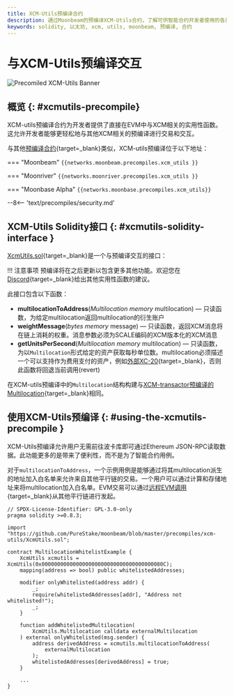```yaml
---
title: XCM-Utils预编译合约
description: 通过Moonbeam的预编译XCM-Utils合约，了解可供智能合约开发者使用的各类XCM相关实用性函数。
keywords: solidity, 以太坊, xcm, utils, moonbeam, 预编译, 合约
---
```


# 与XCM-Utils预编译交互

![Precomiled XCM-Utils Banner](/images/builders/pallets-precompiles/precompiles/xcm-utils/xcm-utils-banner.png)

## 概览 {: #xcmutils-precompile}

XCM-utils预编译合约为开发者提供了直接在EVM中与XCM相关的实用性函数。这允许开发者能够更轻松地与其他XCM相关的预编译进行交易和交互。

与其他[预编译合约](/builders/pallets-precompiles/precompiles/){target=_blank}类似，XCM-utils预编译位于以下地址：

=== "Moonbeam"
     ```
     {{networks.moonbeam.precompiles.xcm_utils }}
     ```

=== "Moonriver"
     ```
     {{networks.moonriver.precompiles.xcm_utils }}
     ```

=== "Moonbase Alpha"
     ```
     {{networks.moonbase.precompiles.xcm_utils}}
     ```

--8<-- 'text/precompiles/security.md'

## XCM-Utils Solidity接口 {: #xcmutils-solidity-interface } 

[XcmUtils.sol](https://github.com/PureStake/moonbeam/blob/master/precompiles/xcm-utils/XcmUtils.sol){target=_blank}是一个与预编译交互的接口：

!!! 注意事项
    预编译将在之后更新以包含更多其他功能。欢迎您在[Discord](https://discord.gg/PfpUATX){target=_blank}给出其他实用性函数的建议。

此接口包含以下函数：

 - **multilocationToAddress**(*Multilocation memory* multilocation) — 只读函数，为给定multilocation返回multilocation的衍生账户
 - **weightMessage**(*bytes memory* message) — 只读函数，返回XCM消息将在链上消耗的权重。消息参数必须为SCALE编码的XCM版本化的XCM消息
 - **getUnitsPerSecond**(*Multilocation memory* multilocation) — 只读函数，为以`Multilocation`形式给定的资产获取每秒单位数。multilocation必须描述一个可以支持作为费用支付的资产，例如[外部XC-20](/builders/interoperability/xcm/xc20/overview/#external-xc20s){target=_blank}，否则此函数将回退当前调用(revert)

在XCM-utils预编译中的`Multilocation`结构构建与[XCM-transactor预编译的Multilocation](/builders/interoperability/xcm/xcm-transactor#building-the-precompile-multilocation){target=_blank}相同。

## 使用XCM-Utils预编译 {: #using-the-xcmutils-precompile } 

XCM-Utils预编译允许用户无需前往波卡库即可通过Ethereum JSON-RPC读取数据。此功能更多的是带来了便利性，而不是为了智能合约用例。

对于`multilocationToAddress`，一个示例用例是能够通过将其multilocation派生的地址加入白名单来允许来自其他平行链的交易。一个用户可以通过计算和存储地址来将multilocation加入白名单。EVM交易可以通过[远程EVM调用](/builders/interoperability/xcm/remote-evm-calls){target=_blank}从其他平行链进行发起。

```solidity
// SPDX-License-Identifier: GPL-3.0-only
pragma solidity >=0.8.3;

import "https://github.com/PureStake/moonbeam/blob/master/precompiles/xcm-utils/XcmUtils.sol";

contract MultilocationWhitelistExample {
    XcmUtils xcmutils = XcmUtils(0x000000000000000000000000000000000000080C);
    mapping(address => bool) public whitelistedAddresses;

    modifier onlyWhitelisted(address addr) {
        _;
        require(whitelistedAddresses[addr], "Address not whitelisted!");
        _;
    }

    function addWhitelistedMultilocation(
        XcmUtils.Multilocation calldata externalMultilocation
    ) external onlyWhitelisted(msg.sender) {
        address derivedAddress = xcmutils.multilocationToAddress(
            externalMultilocation
        );
        whitelistedAddresses[derivedAddress] = true;
    }

    ...
}
```
